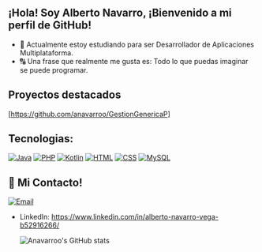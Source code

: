 ## ¡Hola! Soy Alberto Navarro, ¡Bienvenido a mi perfil de GitHub! 

- 📖 Actualmente estoy estudiando para ser Desarrollador de Aplicaciones Multiplataforma.
- 🔠 Una frase que realmente me gusta es: Todo lo que puedas imaginar se puede programar.

## Proyectos destacados

[https://github.com/anavarroo/GestionGenericaP]


## Tecnologias:

[![Java](https://img.shields.io/badge/Java-007396?style=for-the-badge&logo=java&logoColor=white&labelColor=101010)]()
[![PHP](https://img.shields.io/badge/PHP-FF2100?style=for-the-badge&logo=html&logoColor=white&labelColor=101010)]()
[![Kotlin](https://img.shields.io/badge/Kotlin-9146FF?style=for-the-badge&logo=html&logoColor=white&labelColor=101010)]()
[![HTML](https://img.shields.io/badge/HTML-FF215F?style=for-the-badge&logo=html&logoColor=white&labelColor=101010)]()
[![CSS](https://img.shields.io/badge/CSS-FFCA28?style=for-the-badge&logo=css&logoColor=white&labelColor=101010)]()
[![MySQL](https://img.shields.io/badge/MySQL-4479A1?style=for-the-badge)]()<br>


## 📱 Mi Contacto!
[![Email](https://img.shields.io/badge/navarrovegaalberto@gmail.com-personal_email-D14836?style=for-the-badge&logo=gmail&logoColor=white&labelColor=101010)](mailto:navarrovegaalberto@gmail.com)

- LinkedIn: https://www.linkedin.com/in/alberto-navarro-vega-b52916266/


  ![Anavarroo's GitHub stats](https://github-readme-stats.vercel.app/api?username=anavarroo&theme=dark&show_icons=true)


